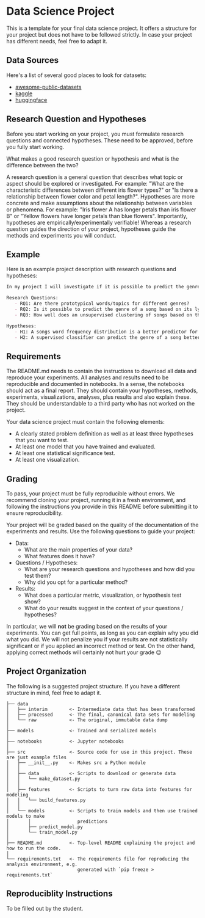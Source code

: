 Data Science Project
==============================

This is a template for your final data science project. It offers a structure for your project but does not have to be followed strictly. In case your project has different needs, feel free to adapt it.

Data Sources
------------

Here's a list of several good places to look for datasets:

 - [awesome-public-datasets](https://github.com/awesomedata/awesome-public-datasets)
 - [kaggle](https://www.kaggle.com/datasets)
 - [huggingface](https://huggingface.co/datasets)

Research Question and Hypotheses
------------

Before you start working on your project, you must formulate research questions and connected hypotheses. These need to be approved, before you fully start working.

What makes a good research question or hypothesis and what is the difference between the two?

A research question is a general question that describes what topic or aspect should be explored or investigated. For example: "What are the characteristic differences between different iris flower types?" or "Is there a relationship between flower color and petal length?". Hypotheses are more concrete and make assumptions about the relationship between variables or phenomena. For example: "Iris flower A has longer petals than iris flower B" or "Yellow flowers have longer petals than blue flowers". Importantly, hypotheses are empirically/experimentally verifiable! Whereas a research question guides the direction of your project, hypotheses guide the methods and experiments you will conduct.

Example
------------

Here is an example project description with research questions and hypotheses:

```md
In my project I will investigate if it is possible to predict the genre of a song based on its lyrics. As a basis I will use the [Spotify Tracks](https://www.kaggle.com/datasets/maharshipandya/-spotify-tracks-dataset) dataset and scrape the correpsonding lyrics from [Genius](https://genius.com/). I will then train a classifier to predict the genre of a song based on its lyrics. I will use the following research questions and hypotheses to guide my project:

Research Questions:
   - RQ1: Are there prototypical words/topics for different genres?
   - RQ2: Is it possible to predict the genre of a song based on its lyrics?
   - RQ3: How well does an unsupervised clustering of songs based on their lyrics match the genre labels?

Hypotheses:
   - H1: A songs word frequency distribution is a better predictor for a song's genre than the the number of words in a song.
   - H2: A supervised classifier can predict the genre of a song better than an unsupervised clustering.
```

Requirements
------------

The README.md needs to contain the instructions to download all data and reproduce your experiments. All analyses and results need to be reproducible and documented in notebooks. In a sense, the notebooks should act as a final report. They should contain your hypotheses, methods, experiments, visualizations, analyses, plus results and also explain these. They should be understandable to a third party who has not worked on the project.

Your data science project must contain the following elements:

- A clearly stated problem definition as well as at least three hypotheses that you want to test.
- At least one model that you have trained and evaluated.
- At least one statistical significance test.
- At least one visualization.

Grading
------------

To pass, your project must be fully reproducible without errors. We recommend cloning your project, running it in a fresh environment, and following the instructions you provide in this README before submitting it to ensure reproducibility.

Your project will be graded based on the quality of the documentation of the experiments and results. Use the following questions to guide your project:

- Data:
  - What are the main properties of your data? 
  - What features does it have?
- Questions / Hypotheses:
  - What are your research questions and hypotheses and how did you test them?
  - Why did you opt for a particular method?
- Results:
  - What does a particular metric, visualization, or hypothesis test show?
  - What do your results suggest in the context of your questions / hypotheses?

In particular, we will **not** be grading based on the results of your experiments. You can get full points, as long as you can explain why you did what you did. We will not penalize you if your results are not statistically significant or if you applied an incorrect method or test. On the other hand, applying correct methods will certainly not hurt your grade 😉

Project Organization
------------

The following is a suggested project structure. If you have a different structure in mind, feel free to adapt it.

    ├── data
    │   ├── interim        <- Intermediate data that has been transformed
    │   ├── processed      <- The final, canonical data sets for modeling
    │   └── raw            <- The original, immutable data dump
    │
    ├── models             <- Trained and serialized models
    │
    ├── notebooks          <- Jupyter notebooks
    │
    ├── src                <- Source code for use in this project. These are just example files
    │   ├── __init__.py    <- Makes src a Python module
    │   │
    │   ├── data           <- Scripts to download or generate data
    │   │   └── make_dataset.py
    │   │
    │   ├── features       <- Scripts to turn raw data into features for modeling
    │   │   └── build_features.py
    │   │
    │   └── models         <- Scripts to train models and then use trained models to make
    │       │                 predictions
    │       ├── predict_model.py
    │       └── train_model.py
    │
    ├── README.md          <- Top-level README explaining the project and how to run the code.
    │
    └── requirements.txt   <- The requirements file for reproducing the analysis environment, e.g.
                              generated with `pip freeze > requirements.txt`

Reproduciblity Instructions
------------

To be filled out by the student.
